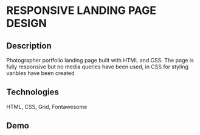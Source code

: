 # RESPONSIVE LANDING PAGE DESIGN 

## Description
Photographer portfolio landing page built with HTML and CSS. The page is fully responsive but no media queries have been used, in CSS for styling varibles have been created

## Technologies
HTML, CSS, Grid, Fontawesome

## Demo
